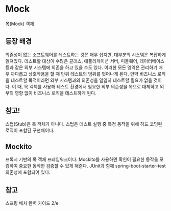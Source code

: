 # Mock
목(Mock) 객체

## 등장 배경
의존성이 없는 소프트웨어를 테스트하는 것은 매우 쉽지만, 대부분의 시스템은 복잡하게 얽혀있다. 테스트할 대상이 수많은 클래스, 애플리케이션 서버, 미들웨어, 데이터베이스 등과 같은 외부 시스템에 의존을 하고 있을 수도 있다. 이러한 모든 영역은 관리하기 매우 까다롭고 상호작용을 할 때 단위 테스트의 범위를 벗어나게 된다. 만약 비즈니스 로직을 테스트할 목적이라면 외부 시스템과의 의존성을 일일히 테스트할 필요가 없을 것이다. 이 때, 목 객체를 사용해 테스트 환경에서 필요한 외부 의존성을 목으로 대체하고 외부의 영향 없이 비즈니스 로직을 테스트하게 된다.  

## 참고!
스텁(Stub)은 목 객체가 아니다. 스텁은 테스트 실행 중 특정 동작을 위해 하드 코딩된 로직이 포함된 구현체이다.

## Mockito
프록시 기반의 목 객체 프레임워크이다. Mockito를 사용하면 확인이 필요한 동작을 모킹하여 중요한 동작만 검증할 수 있게 해준다. JUnit과 함께 spring-boot-starter-test 의존성에 포함되어 있다.

## 참고
스프링 배치 완벽 가이드 2/e  
